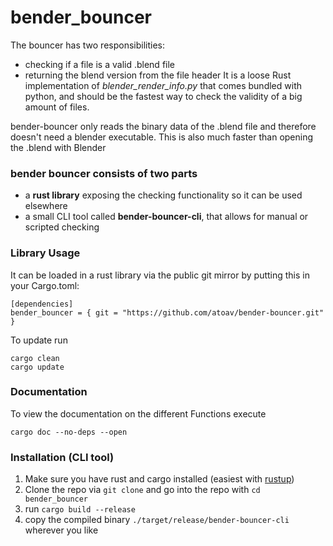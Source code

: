 # bender_bouncer

The bouncer has two responsibilities:
- checking if a file is a valid .blend file
- returning the blend version from the file header
It is a loose Rust implementation of *blender_render_info.py* that comes bundled with python, and should be the fastest way to check the validity of a big amount of files.

bender-bouncer only reads the binary data of the .blend file and therefore
doesn't need a blender executable. This is also much faster than opening the
.blend with Blender

### bender bouncer consists of two parts
- a **rust library** exposing the checking functionality so it can be used elsewhere
- a small CLI tool called **bender-bouncer-cli**, that allows for manual or scripted checking

### Library Usage
It can be loaded in a rust library via the public git mirror by putting this in your Cargo.toml:
```
[dependencies]
bender_bouncer = { git = "https://github.com/atoav/bender-bouncer.git" }
```
To update run
```
cargo clean
cargo update
```

### Documentation
To view the documentation on the different Functions execute
```
cargo doc --no-deps --open
```

### Installation (CLI tool)
1. Make sure you have rust and cargo installed (easiest with [rustup](http://rustup.rs))
2. Clone the repo via `git clone` and go into the repo with `cd bender_bouncer`
3. run `cargo build --release`
4. copy the compiled binary `./target/release/bender-bouncer-cli` wherever you like

